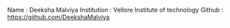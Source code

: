 Name : Deeksha Malviya 
Institution : Vellore Institute of technology
Github : https://github.com/DeekshaMalviya

